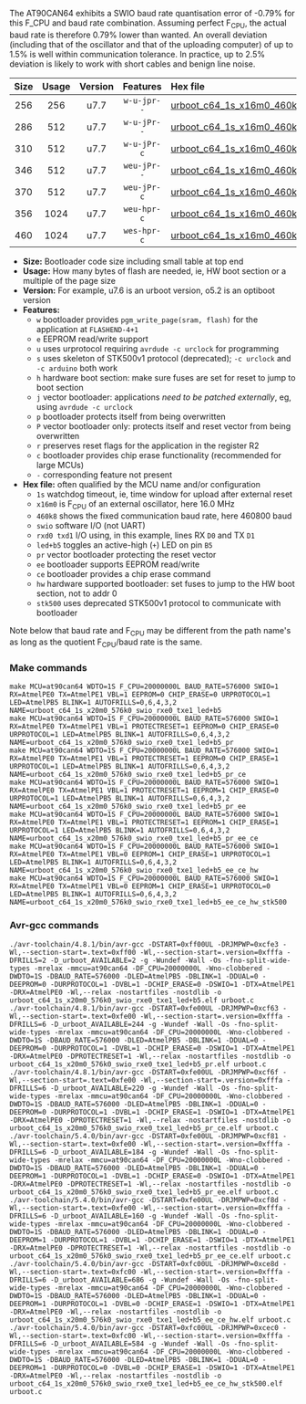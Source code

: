 The AT90CAN64 exhibits a SWIO baud rate quantisation error of -0.79% for this F_CPU and baud rate combination. Assuming perfect F<sub>CPU</sub>, the actual baud rate is therefore 0.79% lower than wanted. An overall deviation (including that of the oscillator and that of the uploading computer) of up to 1.5% is well within communication tolerance. In practice, up to 2.5% deviation is likely to work with short cables and benign line noise.

|Size|Usage|Version|Features|Hex file|
|:-:|:-:|:-:|:-:|:--|
|256|256|u7.7|`w-u-jpr--`|[urboot_c64_1s_x16m0_460k8_swio_rxe0_txe1_led+b5.hex](https://raw.githubusercontent.com/stefanrueger/urboot.hex/main/mcus/at90can64/watchdog_1_s/external_oscillator/16m000000_hz/+460k8_baud/uart0_rxe0_txe1/led+b5/urboot_c64_1s_x16m0_460k8_swio_rxe0_txe1_led+b5.hex)|
|286|512|u7.7|`w-u-jPr--`|[urboot_c64_1s_x16m0_460k8_swio_rxe0_txe1_led+b5_pr.hex](https://raw.githubusercontent.com/stefanrueger/urboot.hex/main/mcus/at90can64/watchdog_1_s/external_oscillator/16m000000_hz/+460k8_baud/uart0_rxe0_txe1/led+b5/urboot_c64_1s_x16m0_460k8_swio_rxe0_txe1_led+b5_pr.hex)|
|310|512|u7.7|`w-u-jPr-c`|[urboot_c64_1s_x16m0_460k8_swio_rxe0_txe1_led+b5_pr_ce.hex](https://raw.githubusercontent.com/stefanrueger/urboot.hex/main/mcus/at90can64/watchdog_1_s/external_oscillator/16m000000_hz/+460k8_baud/uart0_rxe0_txe1/led+b5/urboot_c64_1s_x16m0_460k8_swio_rxe0_txe1_led+b5_pr_ce.hex)|
|346|512|u7.7|`weu-jPr--`|[urboot_c64_1s_x16m0_460k8_swio_rxe0_txe1_led+b5_pr_ee.hex](https://raw.githubusercontent.com/stefanrueger/urboot.hex/main/mcus/at90can64/watchdog_1_s/external_oscillator/16m000000_hz/+460k8_baud/uart0_rxe0_txe1/led+b5/urboot_c64_1s_x16m0_460k8_swio_rxe0_txe1_led+b5_pr_ee.hex)|
|370|512|u7.7|`weu-jPr-c`|[urboot_c64_1s_x16m0_460k8_swio_rxe0_txe1_led+b5_pr_ee_ce.hex](https://raw.githubusercontent.com/stefanrueger/urboot.hex/main/mcus/at90can64/watchdog_1_s/external_oscillator/16m000000_hz/+460k8_baud/uart0_rxe0_txe1/led+b5/urboot_c64_1s_x16m0_460k8_swio_rxe0_txe1_led+b5_pr_ee_ce.hex)|
|356|1024|u7.7|`weu-hpr-c`|[urboot_c64_1s_x16m0_460k8_swio_rxe0_txe1_led+b5_ee_ce_hw.hex](https://raw.githubusercontent.com/stefanrueger/urboot.hex/main/mcus/at90can64/watchdog_1_s/external_oscillator/16m000000_hz/+460k8_baud/uart0_rxe0_txe1/led+b5/urboot_c64_1s_x16m0_460k8_swio_rxe0_txe1_led+b5_ee_ce_hw.hex)|
|460|1024|u7.7|`wes-hpr-c`|[urboot_c64_1s_x16m0_460k8_swio_rxe0_txe1_led+b5_ee_ce_hw_stk500.hex](https://raw.githubusercontent.com/stefanrueger/urboot.hex/main/mcus/at90can64/watchdog_1_s/external_oscillator/16m000000_hz/+460k8_baud/uart0_rxe0_txe1/led+b5/urboot_c64_1s_x16m0_460k8_swio_rxe0_txe1_led+b5_ee_ce_hw_stk500.hex)|

- **Size:** Bootloader code size including small table at top end
- **Usage:** How many bytes of flash are needed, ie, HW boot section or a multiple of the page size
- **Version:** For example, u7.6 is an urboot version, o5.2 is an optiboot version
- **Features:**
  + `w` bootloader provides `pgm_write_page(sram, flash)` for the application at `FLASHEND-4+1`
  + `e` EEPROM read/write support
  + `u` uses urprotocol requiring `avrdude -c urclock` for programming
  + `s` uses skeleton of STK500v1 protocol (deprecated); `-c urclock` and `-c arduino` both work
  + `h` hardware boot section: make sure fuses are set for reset to jump to boot section
  + `j` vector bootloader: applications *need to be patched externally*, eg, using `avrdude -c urclock`
  + `p` bootloader protects itself from being overwritten
  + `P` vector bootloader only: protects itself and reset vector from being overwritten
  + `r` preserves reset flags for the application in the register R2
  + `c` bootloader provides chip erase functionality (recommended for large MCUs)
  + `-` corresponding feature not present
- **Hex file:** often qualified by the MCU name and/or configuration
  + `1s` watchdog timeout, ie, time window for upload after external reset
  + `x16m0` is F<sub>CPU</sub> of an external oscillator, here 16.0 MHz
  + `460k8` shows the fixed communication baud rate, here 460800 baud
  + `swio` software I/O (not UART)
  + `rxd0 txd1` I/O using, in this example, lines RX `D0` and TX `D1`
  + `led+b5` toggles an active-high (`+`) LED on pin `B5`
  + `pr` vector bootloader protecting the reset vector
  + `ee` bootloader supports EEPROM read/write
  + `ce` bootloader provides a chip erase command
  + `hw` hardware supported bootloader: set fuses to jump to the HW boot section, not to addr 0
  + `stk500` uses deprecated STK500v1 protocol to communicate with bootloader


Note below that baud rate and F<sub>CPU</sub> may be different from the path name's as long as the quotient F<sub>CPU</sub>/baud rate is the same.

### Make commands
```
make MCU=at90can64 WDTO=1S F_CPU=20000000L BAUD_RATE=576000 SWIO=1 RX=AtmelPE0 TX=AtmelPE1 VBL=1 EEPROM=0 CHIP_ERASE=0 URPROTOCOL=1 LED=AtmelPB5 BLINK=1 AUTOFRILLS=0,6,4,3,2 NAME=urboot_c64_1s_x20m0_576k0_swio_rxe0_txe1_led+b5
make MCU=at90can64 WDTO=1S F_CPU=20000000L BAUD_RATE=576000 SWIO=1 RX=AtmelPE0 TX=AtmelPE1 VBL=1 PROTECTRESET=1 EEPROM=0 CHIP_ERASE=0 URPROTOCOL=1 LED=AtmelPB5 BLINK=1 AUTOFRILLS=0,6,4,3,2 NAME=urboot_c64_1s_x20m0_576k0_swio_rxe0_txe1_led+b5_pr
make MCU=at90can64 WDTO=1S F_CPU=20000000L BAUD_RATE=576000 SWIO=1 RX=AtmelPE0 TX=AtmelPE1 VBL=1 PROTECTRESET=1 EEPROM=0 CHIP_ERASE=1 URPROTOCOL=1 LED=AtmelPB5 BLINK=1 AUTOFRILLS=0,6,4,3,2 NAME=urboot_c64_1s_x20m0_576k0_swio_rxe0_txe1_led+b5_pr_ce
make MCU=at90can64 WDTO=1S F_CPU=20000000L BAUD_RATE=576000 SWIO=1 RX=AtmelPE0 TX=AtmelPE1 VBL=1 PROTECTRESET=1 EEPROM=1 CHIP_ERASE=0 URPROTOCOL=1 LED=AtmelPB5 BLINK=1 AUTOFRILLS=0,6,4,3,2 NAME=urboot_c64_1s_x20m0_576k0_swio_rxe0_txe1_led+b5_pr_ee
make MCU=at90can64 WDTO=1S F_CPU=20000000L BAUD_RATE=576000 SWIO=1 RX=AtmelPE0 TX=AtmelPE1 VBL=1 PROTECTRESET=1 EEPROM=1 CHIP_ERASE=1 URPROTOCOL=1 LED=AtmelPB5 BLINK=1 AUTOFRILLS=0,6,4,3,2 NAME=urboot_c64_1s_x20m0_576k0_swio_rxe0_txe1_led+b5_pr_ee_ce
make MCU=at90can64 WDTO=1S F_CPU=20000000L BAUD_RATE=576000 SWIO=1 RX=AtmelPE0 TX=AtmelPE1 VBL=0 EEPROM=1 CHIP_ERASE=1 URPROTOCOL=1 LED=AtmelPB5 BLINK=1 AUTOFRILLS=0,6,4,3,2 NAME=urboot_c64_1s_x20m0_576k0_swio_rxe0_txe1_led+b5_ee_ce_hw
make MCU=at90can64 WDTO=1S F_CPU=20000000L BAUD_RATE=576000 SWIO=1 RX=AtmelPE0 TX=AtmelPE1 VBL=0 EEPROM=1 CHIP_ERASE=1 URPROTOCOL=0 LED=AtmelPB5 BLINK=1 AUTOFRILLS=0,6,4,3,2 NAME=urboot_c64_1s_x20m0_576k0_swio_rxe0_txe1_led+b5_ee_ce_hw_stk500
```

### Avr-gcc commands
```
./avr-toolchain/4.8.1/bin/avr-gcc -DSTART=0xff00UL -DRJMPWP=0xcfe3 -Wl,--section-start=.text=0xff00 -Wl,--section-start=.version=0xfffa -DFRILLS=2 -D_urboot_AVAILABLE=2 -g -Wundef -Wall -Os -fno-split-wide-types -mrelax -mmcu=at90can64 -DF_CPU=20000000L -Wno-clobbered -DWDTO=1S -DBAUD_RATE=576000 -DLED=AtmelPB5 -DBLINK=1 -DDUAL=0 -DEEPROM=0 -DURPROTOCOL=1 -DVBL=1 -DCHIP_ERASE=0 -DSWIO=1 -DTX=AtmelPE1 -DRX=AtmelPE0 -Wl,--relax -nostartfiles -nostdlib -o urboot_c64_1s_x20m0_576k0_swio_rxe0_txe1_led+b5.elf urboot.c
./avr-toolchain/4.8.1/bin/avr-gcc -DSTART=0xfe00UL -DRJMPWP=0xcf63 -Wl,--section-start=.text=0xfe00 -Wl,--section-start=.version=0xfffa -DFRILLS=6 -D_urboot_AVAILABLE=244 -g -Wundef -Wall -Os -fno-split-wide-types -mrelax -mmcu=at90can64 -DF_CPU=20000000L -Wno-clobbered -DWDTO=1S -DBAUD_RATE=576000 -DLED=AtmelPB5 -DBLINK=1 -DDUAL=0 -DEEPROM=0 -DURPROTOCOL=1 -DVBL=1 -DCHIP_ERASE=0 -DSWIO=1 -DTX=AtmelPE1 -DRX=AtmelPE0 -DPROTECTRESET=1 -Wl,--relax -nostartfiles -nostdlib -o urboot_c64_1s_x20m0_576k0_swio_rxe0_txe1_led+b5_pr.elf urboot.c
./avr-toolchain/4.8.1/bin/avr-gcc -DSTART=0xfe00UL -DRJMPWP=0xcf6f -Wl,--section-start=.text=0xfe00 -Wl,--section-start=.version=0xfffa -DFRILLS=6 -D_urboot_AVAILABLE=220 -g -Wundef -Wall -Os -fno-split-wide-types -mrelax -mmcu=at90can64 -DF_CPU=20000000L -Wno-clobbered -DWDTO=1S -DBAUD_RATE=576000 -DLED=AtmelPB5 -DBLINK=1 -DDUAL=0 -DEEPROM=0 -DURPROTOCOL=1 -DVBL=1 -DCHIP_ERASE=1 -DSWIO=1 -DTX=AtmelPE1 -DRX=AtmelPE0 -DPROTECTRESET=1 -Wl,--relax -nostartfiles -nostdlib -o urboot_c64_1s_x20m0_576k0_swio_rxe0_txe1_led+b5_pr_ce.elf urboot.c
./avr-toolchain/5.4.0/bin/avr-gcc -DSTART=0xfe00UL -DRJMPWP=0xcf81 -Wl,--section-start=.text=0xfe00 -Wl,--section-start=.version=0xfffa -DFRILLS=6 -D_urboot_AVAILABLE=184 -g -Wundef -Wall -Os -fno-split-wide-types -mrelax -mmcu=at90can64 -DF_CPU=20000000L -Wno-clobbered -DWDTO=1S -DBAUD_RATE=576000 -DLED=AtmelPB5 -DBLINK=1 -DDUAL=0 -DEEPROM=1 -DURPROTOCOL=1 -DVBL=1 -DCHIP_ERASE=0 -DSWIO=1 -DTX=AtmelPE1 -DRX=AtmelPE0 -DPROTECTRESET=1 -Wl,--relax -nostartfiles -nostdlib -o urboot_c64_1s_x20m0_576k0_swio_rxe0_txe1_led+b5_pr_ee.elf urboot.c
./avr-toolchain/5.4.0/bin/avr-gcc -DSTART=0xfe00UL -DRJMPWP=0xcf8d -Wl,--section-start=.text=0xfe00 -Wl,--section-start=.version=0xfffa -DFRILLS=6 -D_urboot_AVAILABLE=160 -g -Wundef -Wall -Os -fno-split-wide-types -mrelax -mmcu=at90can64 -DF_CPU=20000000L -Wno-clobbered -DWDTO=1S -DBAUD_RATE=576000 -DLED=AtmelPB5 -DBLINK=1 -DDUAL=0 -DEEPROM=1 -DURPROTOCOL=1 -DVBL=1 -DCHIP_ERASE=1 -DSWIO=1 -DTX=AtmelPE1 -DRX=AtmelPE0 -DPROTECTRESET=1 -Wl,--relax -nostartfiles -nostdlib -o urboot_c64_1s_x20m0_576k0_swio_rxe0_txe1_led+b5_pr_ee_ce.elf urboot.c
./avr-toolchain/5.4.0/bin/avr-gcc -DSTART=0xfc00UL -DRJMPWP=0xce8d -Wl,--section-start=.text=0xfc00 -Wl,--section-start=.version=0xfffa -DFRILLS=6 -D_urboot_AVAILABLE=686 -g -Wundef -Wall -Os -fno-split-wide-types -mrelax -mmcu=at90can64 -DF_CPU=20000000L -Wno-clobbered -DWDTO=1S -DBAUD_RATE=576000 -DLED=AtmelPB5 -DBLINK=1 -DDUAL=0 -DEEPROM=1 -DURPROTOCOL=1 -DVBL=0 -DCHIP_ERASE=1 -DSWIO=1 -DTX=AtmelPE1 -DRX=AtmelPE0 -Wl,--relax -nostartfiles -nostdlib -o urboot_c64_1s_x20m0_576k0_swio_rxe0_txe1_led+b5_ee_ce_hw.elf urboot.c
./avr-toolchain/5.4.0/bin/avr-gcc -DSTART=0xfc00UL -DRJMPWP=0xcec0 -Wl,--section-start=.text=0xfc00 -Wl,--section-start=.version=0xfffa -DFRILLS=6 -D_urboot_AVAILABLE=584 -g -Wundef -Wall -Os -fno-split-wide-types -mrelax -mmcu=at90can64 -DF_CPU=20000000L -Wno-clobbered -DWDTO=1S -DBAUD_RATE=576000 -DLED=AtmelPB5 -DBLINK=1 -DDUAL=0 -DEEPROM=1 -DURPROTOCOL=0 -DVBL=0 -DCHIP_ERASE=1 -DSWIO=1 -DTX=AtmelPE1 -DRX=AtmelPE0 -Wl,--relax -nostartfiles -nostdlib -o urboot_c64_1s_x20m0_576k0_swio_rxe0_txe1_led+b5_ee_ce_hw_stk500.elf urboot.c
```

